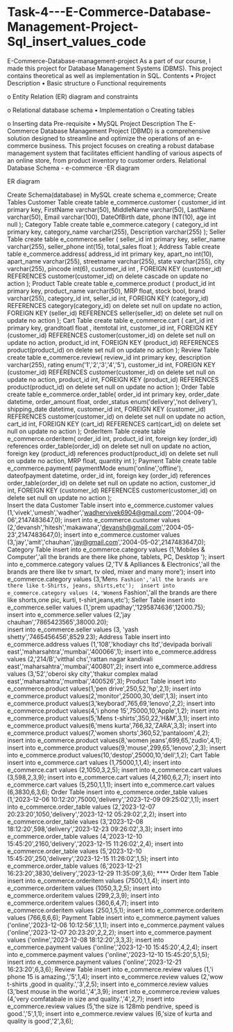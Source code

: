  # Task-4---E-Commerce-Database-Management-Project-Sql_insert_values_code

 E-Commerce-Database-management-project
As a part of our course, I made this project for Database Management Systems (DBMS). This project contains theoretical as well as implementation in SQL.
Contents
• Project Description
• Basic structure
o	Functional requirements

o	Entity Relation (ER) diagram and constraints

o	Relational database schema
• Implementation
o	Creating tables

o	Inserting data
Pre-requisite
• MySQL
Project Description
The E-Commerce Database Management Project (DBMD) is a comprehensive solution designed to streamline and optimize the operations of an e-commerce business. This project focuses on creating a robust database management system that facilitates efficient handling of various aspects of an online store, from product inventory to customer orders.
Relational Database Schema - e-commerce -ER diagram
 
ER diagram
 
Create Schema(database) in MySQL
  create schema e_commerce;
Create Tables
Customer Table
   create table e_commerce.customer (
     customer_id int primary key,
     FirstName varchar(50),
     MiddleName varchar(50),
     LastName varchar(50),
     Email varchar(100),
     DateOfBirth date,
     phone INT(10),
     age int null
   );
Category Table
  create table e_commerce.category (
    category_id int primary key,
    category_name varchar(255),
    Description varchar(255)
);
Seller Table
  create table e_commerce.seller (
    seller_id int primary key,
    seller_name varchar(255),
    seller_phone int(15),
    total_sales float
);
Address Table
  create table e_commerce.address(
    address_id int primary key,
    apart_no int(10),
    apart_name varchar(255),
    streetname varchar(255),
    state varchar(255),
    city varchar(255),
    pincode int(6),
    customer_id int ,
    FOREIGN KEY (customer_id) REFERENCES customer(customer_id) on delete cascade on update no action
);
Product Table
  create table e_commerce.product (
    product_id int primary key,
    product_name varchar(50),
    MRP float,
    stock bool,
    brand varchar(255),
    category_id int,
    seller_id int,
    FOREIGN KEY (category_id) REFERENCES category(category_id) on delete set null on update no action,
    FOREIGN KEY (seller_id) REFERENCES seller(seller_id) on delete set null on update no action
);
Cart Table
    create table e_commerce.cart (
      cart_id int primary key,
      grandtoatl float ,
      itemtotal int,
      customer_id int,
      FOREIGN KEY (customer_id) REFERENCES customer(customer_id) on delete set null on update no action,
      product_id int,
      FOREIGN KEY (product_id) REFERENCES product(product_id) on delete set null on update no action
  );
Review Table
  create table e_commerce.review(
    review_id int primary key,
    description varchar(255),
    rating enum('1','2','3','4','5'),
    customer_id int,
    FOREIGN KEY (customer_id) REFERENCES customer(customer_id) on delete set null on update no action,
    product_id int,
    FOREIGN KEY (product_id) REFERENCES product(product_id) on delete set null on update no action
);
Order Table
    create table e_commerce.order_table(
      order_id int primary key,
      order_date datetime,
      order_amount float,
      order_status enum('delivery','not delivery'),
      shipping_date datetime,
      customer_id int,
      FOREIGN KEY (customer_id) REFERENCES customer(customer_id) on delete set null on update no action,
      cart_id int,
      FOREIGN KEY (cart_id) REFERENCES cart(cart_id) on delete set null on update no action
  );
OrderItem Table
    create table e_commerce.orderitem(
      order_id int,
      product_id int,
      foreign key (order_id) references order_table(order_id) on delete set null on update no action,
      foreign key (product_id) references product(product_id) on delete set null on update no action,
      MRP float,
      quantity int
  );
Payment Table
  create table e_commerce.payment(
    paymentMode enum('online','offline'),
    dateofpayment datetime,
    order_id int,
    foreign key (order_id) references order_table(order_id) on delete set null on update no action,
    customer_id int,
    FOREIGN KEY (customer_id) REFERENCES customer(customer_id) on delete set null on update no action
);	
Insert the data
Customer Table
    insert into e_commerce.customer values (1,'vivek','umesh','wadher','wadhervivek6904@gmail.com','2004-09-06',2147483647,0);
    insert into e_commerce.customer values (2,'devansh','hitesh','makawana','devansh@gmail.com','2004-05-23',2147483647,0);
    insert into e_commerce.customer values (3,'jay','amit','chauhan','jay@gmail.com','2004-05-02',2147483647,0);
Category Table
  insert into e_commerce.category values (1,'Mobiles & Computer','all the brands are there like phone, tablets, PC, Desktop '); 
  insert into e_commerce.category values (2,'TV & Aplliances & Electronics','all the brands are there like tv smart, tv oled, mixer and many more'); 
  insert into e_commerce.category values (3,'Men`s Fashion','all the brands are there like t-Shirts, jeans, shirts,etc'); 
  insert into e_commerce.category values (4,'Women`s Fashion','all the brands are there like shorts,one pic, kurti, t-shirt,jeans,etc');
Seller Table
insert into e_commerce.seller values (1,'prem upadhay','1295874636',12000.75);  
insert into e_commerce.seller values (2,'jay chauhan','7865423565',38000.20);  
insert into e_commerce.seller values (3, 'yash shetty','7465456456',8529.23);
Address Table
insert into e_commerce.address values (1,'108','khodiayr chs ltd','devipada borivali east','maharsahtra','mumbai','400066',1);
insert into e_commerce.address values (2,'214/B','vitthal chs','rattan nagar kandivali east','maharsahtra','mumbai','400801',2);
insert into e_commerce.address values (3,'52','oberoi sky city','thakur complex malad east','maharsahtra','mumbai','400526',3);
Product Table
insert into e_commerce.product values(1,'pen drive',250,52,'hp',2,1);
insert into e_commerce.product values(2,'monitor',25000,30,'dell',1,3);
insert into e_commerce.product values(3,'keyborad',765,69,'lenovo',2,2);
insert into e_commerce.product values(4,'i phone 15',75000,10,'Apple',1,2);
insert into e_commerce.product values(5,'Mens t-shirts',350,22,'H&M',3,1);
insert into e_commerce.product values(6,'mens kurta',766,32,'ZARA',3,3);
insert into e_commerce.product values(7,'women shorts',360,52,'pantaloom',4,2);
insert into e_commerce.product values(8,'women jeans',699,65,'zudio',4,1);
insert into e_commerce.product values(9,'mouse',299,65,'lenovo',2,3);
insert into e_commerce.product values(10,'destop',25000,10,'dell',1,2);
Cart Table
insert into e_commerce.cart values (1,75000,1,1,4); 
insert into e_commerce.cart values (2,1050,3,2,5); 
insert into e_commerce.cart values (3,598,2,3,9); 
insert into e_commerce.cart values (4,2160,6,2,7); 
insert into e_commerce.cart values (5,250,1,1,1); 
insert into e_commerce.cart values (6,3830,6,3,6); 
Order Table
insert into e_commerce.order_table values (1,'2023-12-06 10:12:20',75000,'delivery','2023-12-09 09:25:02',1,1); 
insert into e_commerce.order_table values (2,'2023-12-07 20:23:20',1050,'delivery','2023-12-12 05:29:02',2,2); 
insert into e_commerce.order_table values (3,'2023-12-08 18:12:20',598,'delivery','2023-12-23 09:26:02',3,3); 
insert into e_commerce.order_table values (4,'2023-12-10 15:45:20',2160,'delivery','2023-12-15 11:26:02',2,4); 
insert into e_commerce.order_table values (5,'2023-12-10 15:45:20',250,'delivery','2023-12-15 11:26:02',1,5); 
insert into e_commerce.order_table values (6,'2023-12-21 16:23:20',3830,'delivery','2023-12-29 11:35:09',3,6); ****
Order Item Table
insert into e_commerce.orderitem values (7500,1,1,4);
insert into e_commerce.orderitem values (1050,3,2,5);
insert into e_commerce.orderitem values (299,2,3,9);
insert into e_commerce.orderitem values (360,6,4,7);
insert into e_commerce.orderitem values (250,1,5,1);
insert into e_commerce.orderitem values (766,6,6,6);
Payment Table
insert into e_commerce.payment values ('online','2023-12-06 10:12:56',1,1,1);
insert into e_commerce.payment values ('online','2023-12-07 20:23:20',2,2,2);
insert into e_commerce.payment values ('online','2023-12-08 18:12:20',3,3,3);
insert into e_commerce.payment values ('online','2023-12-10 15:45:20',4,2,4);
insert into e_commerce.payment values ('online','2023-12-10 15:45:20',5,1,5);
insert into e_commerce.payment values ('online','2023-12-21 16:23:20',6,3,6);
Review Table
insert into e_commerce.review values (1,'i phone 15 is amazing.','5',1,4);
insert into e_commerce.review values (2,'wow t-shirts ,good in quality.','3',2,5);
insert into e_commerce.review values (3,'best mouse in the world.','4',3,9);
insert into e_commerce.review values (4,'very comfatabale in size and quality.','4',2,7);
insert into e_commerce.review values (5,'the size is 128mb pendrive, speed is good.','5',1,1);
insert into e_commerce.review values (6,'size of kurta and quality is good','2',3,6);


